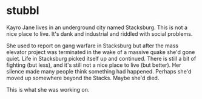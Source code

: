 # stubbl

Kayro Jane lives in an underground city named Stacksburg. This is not a nice place to live. It's dank and industrial and riddled with social problems.

She used to report on gang warfare in Stacksburg but after the mass elevator project was terminated in the wake of a massive quake she'd gone quiet. Life in Stacksburg picked itself up and continued. There is still a bit of fighting (but less), and it's still not a nice place to live (but better). Her silence made many people think something had happened. Perhaps she'd moved up somewhere beyond the Stacks. Maybe she'd died.

This is what she was working on.
